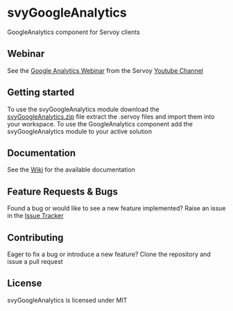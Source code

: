 svyGoogleAnalytics
=============

GoogleAnalytics component for Servoy clients


Webinar
-------------
See the [Google Analytics Webinar](https://www.youtube.com/watch?v=R7SaMcyRMZ8) from the Servoy [Youtube Channel](https://www.youtube.com/channel/UCbjdSIpNefkKFQZ6TfdymBA)


Getting started
-------------
To use the svyGoogleAnalytics module download the [svyGoogleAnalytics.zip](https://github.com/Servoy/svyGoogleAnalytics/releases) file extract the .servoy files and import them into your workspace. 
To use the GoogleAnalytics component add the svyGoogleAnalytics module to your active solution


Documentation
-------------
See the [Wiki](https://github.com/Servoy/svyGoogleAnalytics/wiki) for the available documentation


Feature Requests & Bugs
-----------------------
Found a bug or would like to see a new feature implemented? Raise an issue in the [Issue Tracker](https://github.com/Servoy/svyGoogleAnalytics/issues)


Contributing
-------------
Eager to fix a bug or introduce a new feature? Clone the repository and issue a pull request


License
-------
svyGoogleAnalytics is licensed under MIT
